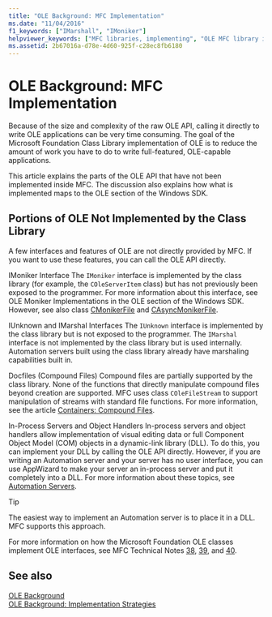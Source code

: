 ```yaml
---
title: "OLE Background: MFC Implementation"
ms.date: "11/04/2016"
f1_keywords: ["IMarshall", "IMoniker"]
helpviewer_keywords: ["MFC libraries, implementing", "OLE MFC library implementation", "OLE IMarshal interface", "IMoniker interface, MFC", "IMarshall class [MFC]", "OLE, compound files", "OLE IMoniker interface", "OLE IUnknown"]
ms.assetid: 2b67016a-d78e-4d60-925f-c28ec8fb6180
---
```

# OLE Background: MFC Implementation

Because of the size and complexity of the raw OLE API, calling it directly to write OLE applications can be very time consuming. The goal of the Microsoft Foundation Class Library implementation of OLE is to reduce the amount of work you have to do to write full-featured, OLE-capable applications.

This article explains the parts of the OLE API that have not been implemented inside MFC. The discussion also explains how what is implemented maps to the OLE section of the Windows SDK.

## <a name="_core_portions_of_ole_not_implemented_by_the_class_library"></a> Portions of OLE Not Implemented by the Class Library

A few interfaces and features of OLE are not directly provided by MFC. If you want to use these features, you can call the OLE API directly.

IMoniker Interface
The `IMoniker` interface is implemented by the class library (for example, the `COleServerItem` class) but has not previously been exposed to the programmer. For more information about this interface, see OLE Moniker Implementations in the OLE section of the Windows SDK. However, see also class [CMonikerFile](../mfc/reference/cmonikerfile-class.md) and [CAsyncMonikerFile](../mfc/reference/casyncmonikerfile-class.md).

IUnknown and IMarshal Interfaces
The `IUnknown` interface is implemented by the class library but is not exposed to the programmer. The `IMarshal` interface is not implemented by the class library but is used internally. Automation servers built using the class library already have marshaling capabilities built in.

Docfiles (Compound Files)
Compound files are partially supported by the class library. None of the functions that directly manipulate compound files beyond creation are supported. MFC uses class `COleFileStream` to support manipulation of streams with standard file functions. For more information, see the article [Containers: Compound Files](../mfc/containers-compound-files.md).

In-Process Servers and Object Handlers
In-process servers and object handlers allow implementation of visual editing data or full Component Object Model (COM) objects in a dynamic-link library (DLL). To do this, you can implement your DLL by calling the OLE API directly. However, if you are writing an Automation server and your server has no user interface, you can use AppWizard to make your server an in-process server and put it completely into a DLL. For more information about these topics, see [Automation Servers](../mfc/automation-servers.md).

> [!TIP]
>  The easiest way to implement an Automation server is to place it in a DLL. MFC supports this approach.

For more information on how the Microsoft Foundation OLE classes implement OLE interfaces, see MFC Technical Notes [38](../mfc/tn038-mfc-ole-iunknown-implementation.md), [39](../mfc/tn039-mfc-ole-automation-implementation.md), and [40](../mfc/tn040-mfc-ole-in-place-resizing-and-zooming.md).

## See also

[OLE Background](../mfc/ole-background.md)<br/>
[OLE Background: Implementation Strategies](../mfc/ole-background-implementation-strategies.md)
